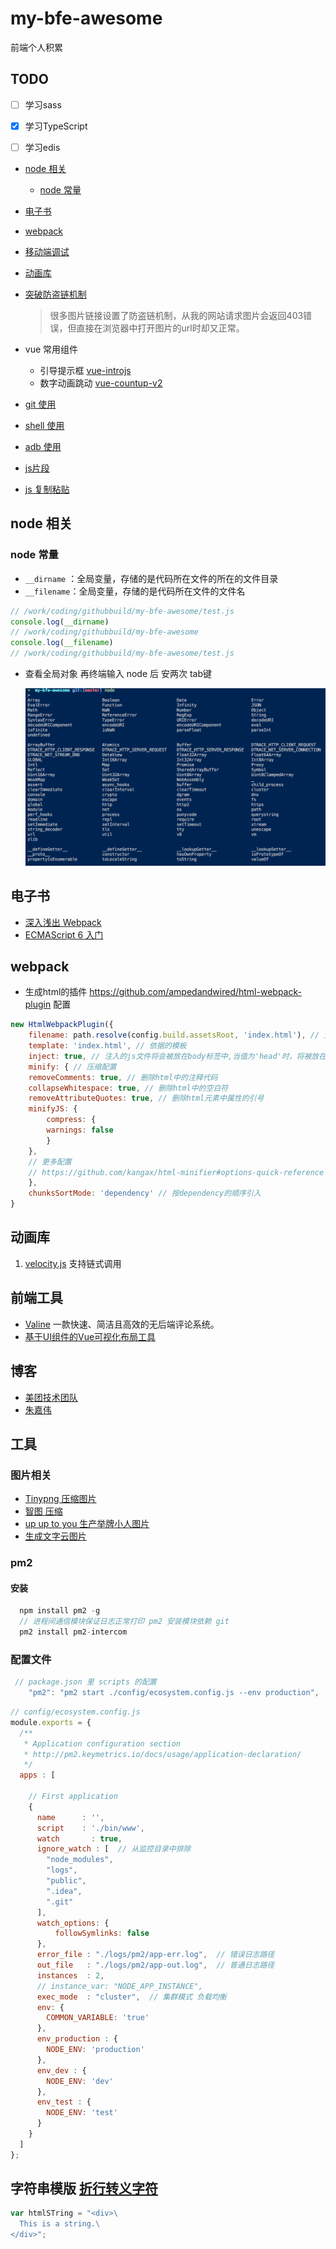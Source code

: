 # my-bfe-awesome
前端个人积累

## TODO
 - [ ] 学习sass
 - [x] 学习TypeScript
 - [ ] 学习edis




- [node 相关](#node-相关)
  - [node 常量](#node-常量)

- [电子书](#电子书)
- [webpack](#webpack)
- [移动端调试](https://github.com/choukin/my-bfe-awesome/issues/1)
- [动画库](#动画库)
- [突破防盗链机制](https://github.com/jpgerek/referrer-killer)
   > 很多图片链接设置了防盗链机制，从我的网站请求图片会返回403错误，但直接在浏览器中打开图片的url时却又正常。



- vue 常用组件
  - 引导提示框 [vue-introjs](https://www.npmjs.com/package/vue-introjs) 
  - 数字动画跳动 [vue-countup-v2](https://github.com/xlsdg/vue-countup-v2?ref=madewithvuejs.com)  

- [git 使用](git-use.md)
- [shell 使用](shell-use.md)
- [adb 使用](adb-use.md)
- [js片段](js片段.md)
- [js 复制粘贴](js-native-copy.md)

## node 相关
### node 常量
- `__dirname` ：全局变量，存储的是代码所在文件的所在的文件目录
- `__filename`：全局变量，存储的是代码所在文件的文件名

```js
// /work/coding/githubbuild/my-bfe-awesome/test.js
console.log(__dirname)
// /work/coding/githubbuild/my-bfe-awesome
console.log(__filename)
// /work/coding/githubbuild/my-bfe-awesome/test.js
```

- 查看全局对象 再终端输入 node 后 安两次 tab键
  
  ![](./img/node/doubletab.jpg)


## 电子书
- [深入浅出 Webpack ](http://webpack.wuhaolin.cn/)
- [ECMAScript 6 入门](http://es6.ruanyifeng.com/)

## webpack
- 生成html的插件 https://github.com/ampedandwired/html-webpack-plugin 配置
```js
new HtmlWebpackPlugin({
    filename: path.resolve(config.build.assetsRoot, 'index.html'), // 生成的html的文件名
    template: 'index.html', // 依据的模板
    inject: true, // 注入的js文件将会被放在body标签中,当值为'head'时，将被放在head标签中
    minify: { // 压缩配置
    removeComments: true, // 删除html中的注释代码
    collapseWhitespace: true, // 删除html中的空白符
    removeAttributeQuotes: true, // 删除html元素中属性的引号
    minifyJS: {
        compress: {
        warnings: false
        }
    },
    // 更多配置
    // https://github.com/kangax/html-minifier#options-quick-reference
    },
    chunksSortMode: 'dependency' // 按dependency的顺序引入
}
```


## 动画库

1. [velocity.js](https://github.com/julianshapiro/velocity) 支持链式调用 


## 前端工具
 - [Valine](https://valine.js.org/) 一款快速、简洁且高效的无后端评论系统。
 - [基于UI组件的Vue可视化布局工具](https://github.com/jaweii/Vue-Layout)
  
## 博客
- [美团技术团队](https://tech.meituan.com/)  
- [朱嘉伟](http://buzhundong.com/)

## 工具
### 图片相关
 - [Tinypng 压缩图片](https://tinypng.com/)
 - [智图 压缩](https://zhitu.isux.us/)
 - [up up to you 生产举牌小人图片](http://upuptoyou.com/)
 - [生成文字云图片](https://wordart.com/create)

### pm2

#### 安装
``` js
  npm install pm2 -g
  // 进程间通信模块保证日志正常打印 pm2 安装模块依赖 git
  pm2 install pm2-intercom 
```

### 配置文件
```js
 // package.json 里 scripts 的配置
    "pm2": "pm2 start ./config/ecosystem.config.js --env production",
```

```js
// config/ecosystem.config.js
module.exports = {
  /**
   * Application configuration section
   * http://pm2.keymetrics.io/docs/usage/application-declaration/
   */
  apps : [

    // First application
    {
      name      : '',
      script    : './bin/www',
      watch       : true,
      ignore_watch : [  // 从监控目录中排除
        "node_modules",
        "logs",
        "public",
        ".idea",
        ".git"
      ],
      watch_options: {
          followSymlinks: false
      },
      error_file : "./logs/pm2/app-err.log",  // 错误日志路径
      out_file   : "./logs/pm2/app-out.log",  // 普通日志路径
      instances  : 2,
      // instance_var: "NODE_APP_INSTANCE",
      exec_mode  : "cluster",  // 集群模式 负载均衡
      env: {
        COMMON_VARIABLE: 'true'
      },
      env_production : {
        NODE_ENV: 'production'
      },
      env_dev : {
        NODE_ENV: 'dev'
      },
      env_test : {
        NODE_ENV: 'test'
      }
    }
  ]
};

```

## 字符串模版 [折行转义字符](https://css-tricks.com/snippets/javascript/multiline-string-variables-in-javascript/)
```js
var htmlSTring = "<div>\
  This is a string.\
</div>";
```
